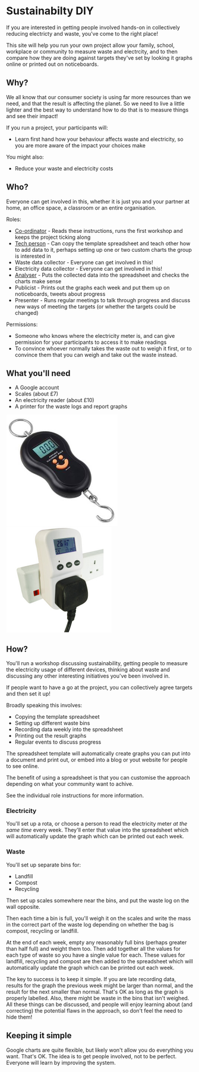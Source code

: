 # Sustainabilty DIY

If you are interested in getting people involved hands-on in
collectively reducing electricty and waste, you've come to the right place!

This site will help you run your own project allow your family, school,
workplace or community to measure waste and electrcity, and to then compare how
they are doing against targets they've set by looking it graphs online or
printed out on noticeboards.

## Why?

We all know that our consumer society is using far more resources than we need,
and that the result is affecting the planet. So we need to live a little
lighter and the best way to understand how to do that is to measure things and
see their impact!

If you run a project, your participants will:

* Learn first hand how your behaviour affects waste and electricity, so you are more aware of the impact your choices make

You might also:

* Reduce your waste and electricity costs

## Who?

Everyone can get involved in this, whether it is just you and your partner at
home, an office space, a classroom or an entire organisation.

Roles:

* [Co-ordinator](role-coordinator.md) - Reads these instructions, runs the first workshop and keeps the project ticking along
* [Tech person](role-tech-person.md) - Can copy the template spreadsheet and teach other how to add data to it, perhaps setting up one or two custom charts the group is interested in
* Waste data collector - Everyone can get involved in this!
* Electricity data collector - Everyone can get involved in this!
* [Analyser](role-analyser.md) - Puts the collected data into the spreadsheet and checks the charts make sense
* Publicist - Prints out the graphs each week and put them up on noticeboards, tweets about progress
* Presenter - Runs regular meetings to talk through progress and discuss new ways of meeting the targets (or whether the targets could be changed)

Permissions:

* Someone who knows where the electricity meter is, and can give permission for your participants to access it to make readings
* To convince whoever normally takes the waste out to weigh it first, or to convince them that you can weigh and take out the waste instead.


## What you'll need

* A Google account
* Scales (about £7)
* An electricity reader (about £10)
* A printer for the waste logs and report graphs

<img src="scales.jpg">

<img src="energy-meter.jpg">

## How?

You'll run a workshop discussing sustainability, getting people to measure the
electricity usage of different devices, thinking about waste and discussing any
other interesting initiatives you've been involved in.

If people want to have a go at the project, you can collectively agree targets and then set it up!

Broadly speaking this involves:

* Copying the template spreadsheet
* Setting up different waste bins
* Recording data weekly into the spreadsheet
* Printing out the result graphs
* Regular events to discuss progress

The spreadsheet template will automatically create graphs you can put into a
document and print out, or embed into a blog or yout website for people to see
online.

The benefit of using a spreadsheet is that you can customise the approach
depending on what your community want to achive.

See the individual role instructions for more information.

### Electricity

You'll set up a rota, or choose a person to read the electricity meter *at the
same time* every week. They'll enter that value into the spreadsheet which will
automatically update the graph which can be printed out each week.


### Waste

You'll set up separate bins for:

* Landfill
* Compost
* Recycling

Then set up scales somewhere near the bins, and put the waste log on the wall
opposite.

Then each time a bin is full, you'll weigh it on the scales and write the mass
in the correct part of the waste log depending on whether the bag is compost,
recycling or landfill.

At the end of each week, empty any reasonably full bins (perhaps greater than
half full) and weight them too. Then add together all the values for each type
of waste so you have a single value for each. These values for landfill,
recycling and compost are then added to the spreadsheet which will
automatically update the graph which can be printed out each week.

The key to success is to keep it simple. If you are late recording data,
results for the graph the previous week might be larger than normal, and the
result for the next smaller than normal. That's OK as long as the graph is
properly labelled. Also, there might be waste in the bins that isn't weighed.
All these things can be discussed, and people will enjoy learning about (and
correcting) the potential flaws in the approach, so don't feel the need to hide
them! 





## Keeping it simple

Google charts are quite flexible, but likely won't allow you do everything you
want. That's OK. The idea is to get people involved, not to be perfect.
Everyone will learn by improving the system.


